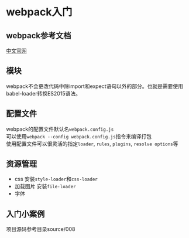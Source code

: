 # webpack入门

## webpack参考文档
[中文官网](https://doc.webpack-china.org/)  


## 模块
webpack不会更改代码中除import和expect语句以外的部分。也就是需要使用babel-loader转换ES2015语法。

## 配置文件
webpack的配置文件默认名`webpack.config.js`    
可以使用`webpack --config webpack.config.js`指令来编译打包   
使用配置文件可以很灵活的指定`loader`, `rules`, `plugins`, `resolve options`等  

## 资源管理
* css
安装`style-loader`和`css-loader` 
* 加载图片
安装`file-loader` 
* 字体

## 入门小案例
项目源码参考目录source/008
